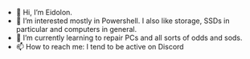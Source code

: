 - 👋 Hi, I’m Eidolon.
- 👀 I’m interested mostly in Powershell. I also like storage, SSDs in particular and computers in general.
- 🌱 I’m currently learning to repair PCs and all sorts of odds and sods.
- 📫 How to reach me: I tend to be active on Discord

<!---
o0Eidolon0o/o0Eidolon0o is a ✨ special ✨ repository because its `README.md` (this file) appears on your GitHub profile.
You can click the Preview link to take a look at your changes.
--->
